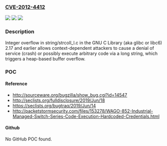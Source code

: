 ### [CVE-2012-4412](https://cve.mitre.org/cgi-bin/cvename.cgi?name=CVE-2012-4412)
![](https://img.shields.io/static/v1?label=Product&message=n%2Fa&color=blue)
![](https://img.shields.io/static/v1?label=Version&message=n%2Fa&color=blue)
![](https://img.shields.io/static/v1?label=Vulnerability&message=n%2Fa&color=brighgreen)

### Description

Integer overflow in string/strcoll_l.c in the GNU C Library (aka glibc or libc6) 2.17 and earlier allows context-dependent attackers to cause a denial of service (crash) or possibly execute arbitrary code via a long string, which triggers a heap-based buffer overflow.

### POC

#### Reference
- http://sourceware.org/bugzilla/show_bug.cgi?id=14547
- http://seclists.org/fulldisclosure/2019/Jun/18
- https://seclists.org/bugtraq/2019/Jun/14
- http://packetstormsecurity.com/files/153278/WAGO-852-Industrial-Managed-Switch-Series-Code-Execution-Hardcoded-Credentials.html

#### Github
No GitHub POC found.

